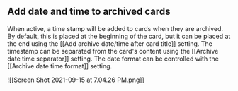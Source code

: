 ## Add date and time to archived cards

When active, a time stamp will be added to cards when they are archived. By default, this is placed at the beginning of the card, but it can be placed at the end using the [[Add archive date/time after card title]] setting. The timestamp can be separated from the card's content using the [[Archive date time separator]] setting. The date format can be controlled with the [[Archive date time format]] setting.

![[Screen Shot 2021-09-15 at 7.04.26 PM.png]]